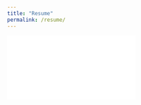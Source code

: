 ```yaml
---
title: "Resume"
permalink: /resume/
---
```

<!-- Maybe put your face in the light ..here
-->
 <embed src="/assets/shayaan-resume.pdf" />


